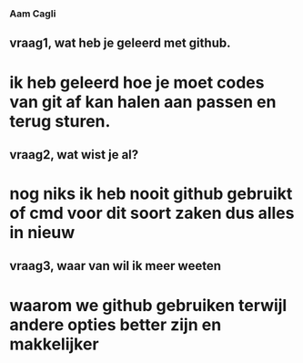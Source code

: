 ### Aam Cagli

## vraag1, wat heb je geleerd met github.
# ik heb geleerd hoe je moet codes van git af kan halen aan passen en terug sturen.

## vraag2, wat wist je al? 
# nog niks ik heb nooit github gebruikt of cmd voor dit soort zaken dus alles in nieuw

## vraag3, waar van wil ik meer weeten
# waarom we github gebruiken terwijl andere opties better zijn en makkelijker